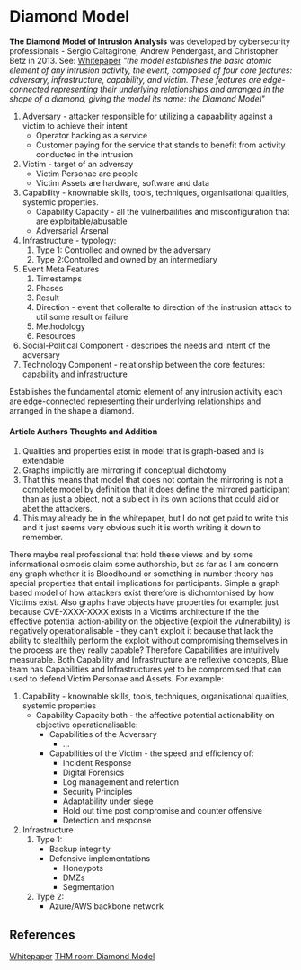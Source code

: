 # Diamond Model

**The Diamond Model of Intrusion Analysis** was developed by cybersecurity professionals - Sergio Caltagirone, Andrew Pendergast, and Christopher Betz in 2013. See: [Whitepaper](https://www.activeresponse.org/wp-content/uploads/2013/07/diamond.pdf) *"the model establishes the basic atomic element of any intrusion activity,  the event, composed of four core features: adversary, infrastructure, capability, and victim. These features are edge-connected representing their underlying relationships and arranged in the shape of a diamond, giving the model its name: the Diamond Model"*

1. Adversary - attacker responsible for utilizing a capaability against a victim to achieve their intent
	- Operator hacking as a service 
	- Customer paying for the service that stands to benefit from activity conducted in the intrusion
1. Victim - target of an adversay
	- Victim Personae are people
	- Victim Assets are hardware, software and data
1. Capability - knownable skills, tools, techniques, organisational qualities, systemic properties.
	- Capability Capacity - all the vulnerbailities and misconfiguration that are exploitable/abusable 
	-  Adversarial Arsenal 
1. Infrastructure - typology:
	1. Type 1: Controlled and owned by the adversary
	2. Type 2:Controlled and owned by an intermediary
2. Event Meta Features
	1. Timestamps
	2. Phases
	3. Result
	4. Direction - event that colleralte to direction of the instrusion attack to util some result or failure
	5. Methodology 
	6. Resources
3. Social-Political Component - describes the needs and intent of the adversary
4. Technology Component - relationship between the core features: capability and infrastructure

Establishes the fundamental atomic element of any intrusion activity each are edge-connected representing their underlying relationships and arranged in the shape a diamond.

#### Article Authors Thoughts and Addition

1. Qualities and properties exist in model that is graph-based and is extendable 
2. Graphs implicitly are mirroring if conceptual dichotomy
3. That this means that model that does not contain the mirroring is not a complete model by definition that it does define the mirrored participant than as just a object, not a subject in its own actions that could aid or abet the attackers.
4. This may already be in the whitepaper, but I do not get paid to write this and it just seems very obvious such it is worth writing it down to remember.

There maybe real professional that hold these views and by some informational osmosis claim some authorship, but as far as I am concern any graph whether it is Bloodhound or something in number theory has special properties that entail implications for participants. Simple a graph based model of how attackers exist therefore is dichomtomised by how Victims exist. Also graphs have objects have properties for example: just because CVE-XXXX-XXXX exists in a Victims architecture if the the effective potential action-ability on the objective (exploit the vulnerability) is negatively operationalisable - they can't exploit it because that lack the ability to stealthily perform the exploit without compromising themselves in the process are they really capable? Therefore Capabilities are intuitively measurable. Both Capability and Infrastructure are reflexive concepts, Blue team has Capabilities and Infrastructures yet to be compromised that can used to defend Victim Personae and Assets. For example:
1. Capability - knownable skills, tools, techniques, organisational qualities, systemic properties
	- Capability Capacity both - the affective potential actionability on objective operationalisable:
		- Capabilities of the Adversary 
			- ...
		- Capabilities of the Victim - the speed and efficiency of:
			- Incident Response 
			- Digital Forensics
			- Log management and retention
			- Security Principles
			- Adaptability under siege
			- Hold out time post compromise and counter offensive
			- Detection and response
1. Infrastructure
	1. Type 1:
		- Backup integrity
		- Defensive implementations
			- Honeypots
			- DMZs
			- Segmentation
	2. Type 2:
		 - Azure/AWS backbone network
		 


## References

[Whitepaper](https://www.activeresponse.org/wp-content/uploads/2013/07/diamond.pdf)
[THM room Diamond Model](https://tryhackme.com/room/diamondmodelrmuwwg42)